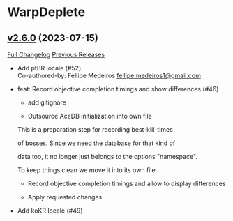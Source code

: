 # WarpDeplete

## [v2.6.0](https://github.com/happenslol/WarpDeplete/tree/v2.6.0) (2023-07-15)
[Full Changelog](https://github.com/happenslol/WarpDeplete/compare/v2.5.1...v2.6.0) [Previous Releases](https://github.com/happenslol/WarpDeplete/releases)

- Add ptBR locale (#52)  
    Co-authored-by: Fellipe Medeiros <fellipe.medeiros1@gmail.com>  
- feat: Record objective completion timings and show differences (#46)  
    * add gitignore  
    * Outsource AceDB initialization into own file  
    This is a preparation step for recording best-kill-times  
    of bosses. Since we need the database for that kind of  
    data too, it no longer just belongs to the options "namespace".  
    To keep things clean we move it into its own file.  
    * Record objective completion timings and allow to display differences  
    * Apply requested changes  
- Add koKR locale (#49)  
